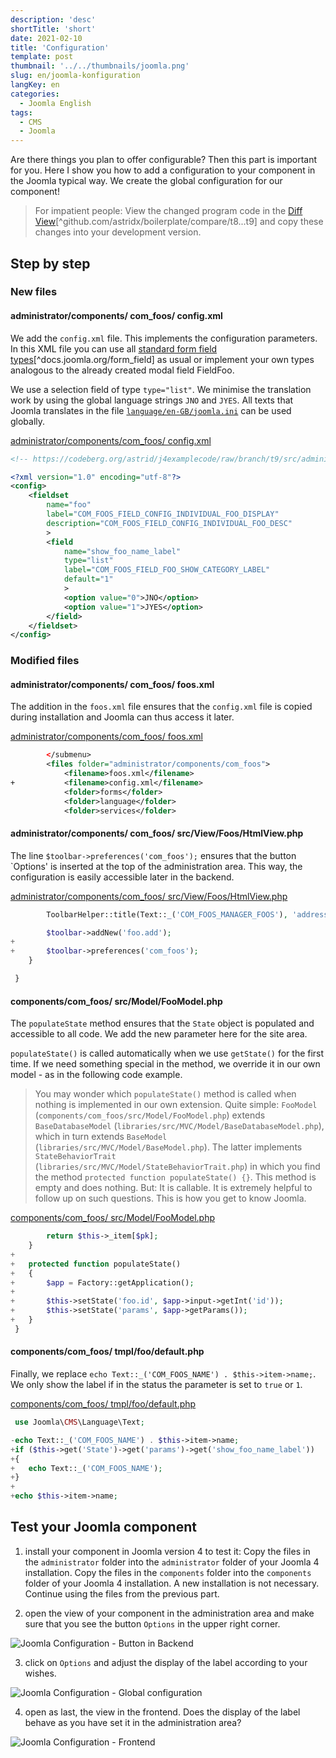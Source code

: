 ```yaml
---
description: 'desc'
shortTitle: 'short'
date: 2021-02-10
title: 'Configuration'
template: post
thumbnail: '../../thumbnails/joomla.png'
slug: en/joomla-konfiguration
langKey: en
categories:
  - Joomla English
tags:
  - CMS
  - Joomla
---
```


Are there things you plan to offer configurable? Then this part is important for you. Here I show you how to add a configuration to your component in the Joomla typical way. We create the global configuration for our component!<!-- \index{configuration (global)} -->

> For impatient people: View the changed program code in the [Diff View](https://codeberg.org/astrid/j4examplecode/compare/t8...t9)[^github.com/astridx/boilerplate/compare/t8...t9] and copy these changes into your development version.

## Step by step

### New files

<!-- prettier-ignore -->
#### administrator/components/ com\_foos/ config.xml

We add the `config.xml` file. This implements the configuration parameters. In this XML file you can use all [standard form field types](https://docs.joomla.org/Form_field)[^docs.joomla.org/form_field] as usual or implement your own types analogous to the already created modal field FieldFoo.

We use a selection field of type `type="list"`. We minimise the translation work by using the global language strings `JNO` and `JYES`. All texts that Joomla translates in the file [`language/en-GB/joomla.ini`](https://github.com/joomla/joomla-cms/blob/4.0-dev/language/en-GB/joomla.ini) can be used globally.

[administrator/components/com_foos/ config.xml](https://github.com/astridx/boilerplate/blob/52cb451c657729ff06d3cf35c6c8f9cabc86b809/src/administrator/components/com_foos/config.xml)

```xml {numberLines: -2}
<!-- https://codeberg.org/astrid/j4examplecode/raw/branch/t9/src/administrator/components/com_foos/config.xml -->

<?xml version="1.0" encoding="utf-8"?>
<config>
	<fieldset
		name="foo"
		label="COM_FOOS_FIELD_CONFIG_INDIVIDUAL_FOO_DISPLAY"
		description="COM_FOOS_FIELD_CONFIG_INDIVIDUAL_FOO_DESC"
		>
		<field
			name="show_foo_name_label"
			type="list"
			label="COM_FOOS_FIELD_FOO_SHOW_CATEGORY_LABEL"
			default="1"
			>
			<option value="0">JNO</option>
			<option value="1">JYES</option>
		</field>
	</fieldset>
</config>

```

### Modified files

<!-- prettier-ignore -->
#### administrator/components/ com\_foos/ foos.xml

The addition in the `foos.xml` file ensures that the `config.xml` file is copied during installation and Joomla can thus access it later.

[administrator/components/com_foos/ foos.xml](https://github.com/astridx/boilerplate/blob/18417fb928286a84f8a5151f86e4c0cc0aeb64dd/src/administrator/components/com_foos/foos.xml)

```xml {diff}
 		</submenu>
 		<files folder="administrator/components/com_foos">
 			<filename>foos.xml</filename>
+			<filename>config.xml</filename>
 			<folder>forms</folder>
 			<folder>language</folder>
 			<folder>services</folder>

```

<!-- prettier-ignore -->
#### administrator/components/ com\_foos/ src/View/Foos/HtmlView.php

The line `$toolbar->preferences('com_foos');` ensures that the button `Options' is inserted at the top of the administration area. This way, the configuration is easily accessible later in the backend.

[administrator/components/com_foos/ src/View/Foos/HtmlView.php](https://github.com/astridx/boilerplate/blob/18417fb928286a84f8a5151f86e4c0cc0aeb64dd/src/administrator/components/com_foos/src/View/Foos/HtmlView.php)

```php {diff}
 		ToolbarHelper::title(Text::_('COM_FOOS_MANAGER_FOOS'), 'address foo');

 		$toolbar->addNew('foo.add');
+
+		$toolbar->preferences('com_foos');
 	}

 }

```

<!-- prettier-ignore -->
#### components/com\_foos/ src/Model/FooModel.php

The `populateState` method ensures that the `State` object is populated and accessible to all code. We add the new parameter here for the site area.

`populateState()` is called automatically when we use `getState()` for the first time. If we need something special in the method, we override it in our own model - as in the following code example.

> You may wonder which `populateState()` method is called when nothing is implemented in our own extension. Quite simple: `FooModel` (`components/com_foos/src/Model/FooModel.php`) extends `BaseDatabaseModel` (`libraries/src/MVC/Model/BaseDatabaseModel.php`), which in turn extends `BaseModel` (`libraries/src/MVC/Model/BaseModel.php`). The latter implements `StateBehaviorTrait` (`libraries/src/MVC/Model/StateBehaviorTrait.php`) in which you find the method `protected function populateState() {}`. This method is empty and does nothing. But: It is callable. It is extremely helpful to follow up on such questions. This is how you get to know Joomla.

[components/com_foos/ src/Model/FooModel.php](https://github.com/astridx/boilerplate/blob/18417fb928286a84f8a5151f86e4c0cc0aeb64dd/src/components/com_foos/src/Model/FooModel.php)

```php {diff}
 		return $this->_item[$pk];
 	}
+
+	protected function populateState()
+	{
+		$app = Factory::getApplication();
+
+		$this->setState('foo.id', $app->input->getInt('id'));
+		$this->setState('params', $app->getParams());
+	}
 }

```

<!-- prettier-ignore -->
#### components/com\_foos/ tmpl/foo/default.php

Finally, we replace `echo Text::_('COM_FOOS_NAME') . $this->item->name;`. We only show the label if in the status the parameter is set to `true` or `1`.

[components/com_foos/ tmpl/foo/default.php](https://github.com/astridx/boilerplate/blob/18417fb928286a84f8a5151f86e4c0cc0aeb64dd/src/components/com_foos/tmpl/foo/default.php)

```php {diff}
 use Joomla\CMS\Language\Text;

-echo Text::_('COM_FOOS_NAME') . $this->item->name;
+if ($this->get('State')->get('params')->get('show_foo_name_label'))
+{
+	echo Text::_('COM_FOOS_NAME');
+}
+
+echo $this->item->name;

```

## Test your Joomla component

1. install your component in Joomla version 4 to test it: Copy the files in the `administrator` folder into the `administrator` folder of your Joomla 4 installation. Copy the files in the `components` folder into the `components` folder of your Joomla 4 installation. A new installation is not necessary. Continue using the files from the previous part.

2. open the view of your component in the administration area and make sure that you see the button `Options` in the upper right corner.

![Joomla Configuration - Button in Backend](/images/j4x11x1.png)

3. click on `Options` and adjust the display of the label according to your wishes.

![Joomla Configuration - Global configuration](/images/j4x11x2.png)

4. open as last, the view in the frontend. Does the display of the label behave as you have set it in the administration area?

![Joomla Configuration - Frontend](/images/j4x11x3.png)
<img src="https://vg08.met.vgwort.de/na/2acbdddd8c0c44a1be1ec497a6bcb26a" width="1" height="1" alt="">
